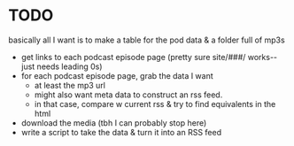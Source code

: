 # TODO
basically all I want is to make a table for the pod data & a folder full of mp3s
- get links to each podcast episode page
    (pretty sure site/###/ works--just needs leading 0s)
- for each podcast episode page, grab the data I want
    - at least the mp3 url
    - might also want meta data to construct an rss feed.
    - in that case, compare w current rss & try to find equivalents in the html
- download the media (tbh I can probably stop here)
- write a script to take the data & turn it into an RSS feed
